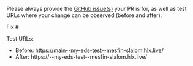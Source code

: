 Please always provide the [GitHub issue(s)](../issues) your PR is for, as well as test URLs where your change can be observed (before and after):

Fix #<gh-issue-id>

Test URLs:
- Before: https://main--my-eds-test--mesfin-slalom.hlx.live/
- After: https://<branch>--my-eds-test--mesfin-slalom.hlx.live/
